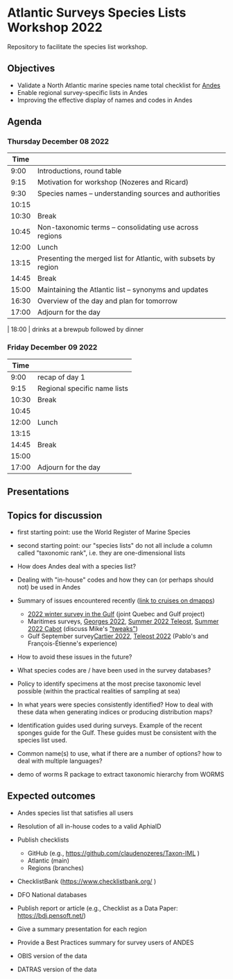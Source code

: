 # Atlantic Surveys Species Lists Workshop 2022

Repository to facilitate the species list workshop.

## Objectives

- Validate a North Atlantic marine species name total checklist for [Andes](https://github.com/dfo-gulf-science/andes/)
- Enable regional survey-specific lists in Andes
- Improving the effective display of names and codes in Andes


## Agenda
### Thursday December 08 2022
| Time |  |
|  ---- |  - |
| 9:00 | Introductions, round table |
| 9:15 | Motivation for workshop (Nozeres and Ricard) |
| 9:30 | Species names – understanding sources and authorities |
| 10:15 | |
| 10:30 | Break |
| 10:45 | Non-taxonomic terms – consolidating use across regions |
| 12:00 | Lunch |
| 13:15 | Presenting the merged list for Atlantic, with subsets by region |
| 14:45 | Break |
| 15:00 | Maintaining the Atlantic list – synonyms and updates |
| 16:30 | Overview of the day and plan for tomorrow |
| 17:00 | Adjourn for the day |

| 18:00 | drinks at a brewpub followed by dinner


### Friday December 09 2022
| Time |  |
|  ---- |  - |
| 9:00 | recap of day 1 |
| 9:15 | Regional specific name lists |
| 10:30 | Break |
| 10:45 | |
| 12:00 | Lunch |
| 13:15 |  |
| 14:45 | Break |
| 15:00 |  |
| 17:00 | Adjourn for the day |


## Presentations



## Topics for discussion

- first starting point: use the World Register of Marine Species

- second starting point: our "species lists" do not all include a column called "taxonomic rank", i.e. they are one-dimensional lists


- How does Andes deal with a species list?

- Dealing with "in-house" codes and how they can (or perhaps should not) be used in Andes

- Summary of issues encountered recently ([link to cruises on dmapps](http://dmapps/en/cruises/))
	- [2022 winter survey in the Gulf](http://dmapps/en/cruises/37/view/) (joint Quebec and Gulf project)
	- Maritimes surveys, [Georges 2022](http://dmapps/en/cruises/38/view/), [Summer 2022 Teleost](http://dmapps/en/cruises/43/view/), [Summer 2022 Cabot](http://dmapps/en/cruises/42/view/) (discuss Mike's ["tweaks"](https://github.com/PopulationEcologyDivision/andesmerge/blob/main/R/tweaks.R))
	- Gulf September survey[Cartier 2022](http://dmapps/en/cruises/48/view/), [Teleost 2022](http://dmapps/en/cruises/49/view/) (Pablo's and François-Étienne's experience)

- How to avoid these issues in the future?

- What species codes are / have been used in the survey databases? 

- Policy to identify specimens at the most precise taxonomic level possible (within the practical realities of sampling at sea)

- In what years were species consistently identified? How to deal with these data when generating indices or producing distribution maps?

- Identification guides used during surveys. Example of the recent sponges guide for the Gulf. These guides must be consistent with the species list used.

- Common name(s) to use, what if there are a number of options? how to deal with multiple languages?

- demo of worms R package to extract taxonomic hierarchy from WORMS


## Expected outcomes

- Andes species list that satisfies all users 

- Resolution of all in-house codes to a valid AphiaID

- Publish checklists
	- GitHub (e.g., https://github.com/claudenozeres/Taxon-IML )
	- Atlantic (main)
	- Regions (branches)
	

- ChecklistBank (https://www.checklistbank.org/ )

- DFO National databases

- Publish report or article (e.g., Checklist as a Data Paper: https://bdj.pensoft.net/)

- Give a summary presentation for each region

- Provide a Best Practices summary for survey users of ANDES

- OBIS version of the data
- DATRAS version of the data
